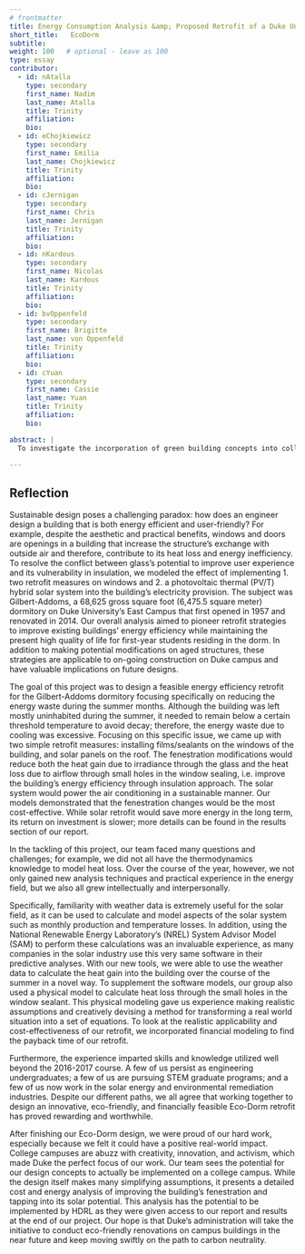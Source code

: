 ```yaml
---
# frontmatter
title: Energy Consumption Analysis &amp; Proposed Retrofit of a Duke University Dormitory
short_title:   EcoDorm
subtitle: 
weight: 100   # optional - leave as 100
type: essay
contributor:
  - id: nAtalla
    type: secondary 
    first_name: Nadim 
    last_name: Atalla
    title: Trinity
    affiliation: 
    bio:
  - id: eChojkiewicz
    type: secondary 
    first_name: Emilia 
    last_name: Chojkiewicz
    title: Trinity
    affiliation: 
    bio: 
  - id: cJernigan
    type: secondary 
    first_name: Chris 
    last_name: Jernigan
    title: Trinity
    affiliation: 
    bio: 
  - id: nKardous
    type: secondary 
    first_name: Nicolas
    last_name: Kardous
    title: Trinity
    affiliation: 
    bio: 
  - id: bvOppenfeld
    type: secondary 
    first_name: Brigitte 
    last_name: von Oppenfeld
    title: Trinity
    affiliation: 
    bio: 
  - id: cYuan
    type: secondary 
    first_name: Cassie 
    last_name: Yuan
    title: Trinity
    affiliation: 
    bio: 

abstract: | 
  To investigate the incorporation of green building concepts into college dormitories, we examined thecurrent state of energy consumption in a Duke University dormitory. Our focus was Gilbert-Addoms (GA),a 60 year old, 68,625 square foot building. To mediate inefficient fenestration, window parameters weremeasured, heat transfer models were developed using principles of physics and thermodynamics, and a thinfilm and sealant retrofits were proposed and analyzed by the same models. Next, to incorporate renewableenergy, solar heat gain was calculated from historic solar resource data, and a solar photovoltaic/thermalhybrid system was proposed. Retrofit variables were plugged into the model, and compared with thebuilding’s past energy consumption data. The results proved cost-effective in the long term whilesimultaneously reducing greenhouse gas emissions, demonstrating that retrofits offer feasible potential asDuke and other universities pursue future sustainability goals.

---
```


## Reflection

Sustainable design poses a challenging paradox: how does an engineer design a building that is both energy efficient and user-friendly? For example, despite the aesthetic and practical benefits, windows and doors are openings in a building that increase the structure’s exchange with outside air and therefore, contribute to its heat loss and energy inefficiency. To resolve the conflict between glass’s potential to improve user experience and its vulnerability in insulation, we modeled the effect of implementing 1. two retrofit measures on windows and 2. a photovoltaic thermal (PV/T) hybrid solar system into the building’s electricity provision. The subject was Gilbert-Addoms, a 68,625 gross square foot (6,475.5 square meter) dormitory on Duke University’s East Campus that first opened in 1957 and renovated in 2014. Our overall analysis aimed to pioneer retrofit strategies to improve existing buildings’ energy efficiency while maintaining the present high quality of life for first-year students residing in the dorm. In addition to making potential modifications on aged structures, these strategies are applicable to on-going construction on Duke campus and have valuable implications on future designs. 

The goal of this project was to design a feasible energy efficiency retrofit for the Gilbert-Addoms dormitory focusing specifically on reducing the energy waste during the summer months. Although the building was left mostly uninhabited during the summer, it needed to remain below a certain threshold temperature to avoid decay; therefore, the energy waste due to cooling was excessive. Focusing on this specific issue, we came up with two simple retrofit measures: installing films/sealants on the windows of the building, and solar panels on the roof. The fenestration modifications would reduce both the heat gain due to irradiance through the glass and the heat loss due to airflow through small holes in the window sealing, i.e. improve the building’s energy efficiency through insulation approach. The solar system would power the air conditioning in a sustainable manner. Our models demonstrated that the fenestration changes would be the most cost-effective. While solar retrofit would save more energy in the long term, its return on investment is slower; more details can be found in the results section of our report. 

In the tackling of this project, our team faced many questions and challenges; for example, we did not all have the thermodynamics knowledge to model heat loss. Over the course of the year, however, we not only gained new analysis techniques and practical experience in the energy field, but we also all grew intellectually and interpersonally.  

Specifically, familiarity with weather data is extremely useful for the solar field, as it can be used to calculate and model aspects of the solar system such as monthly production and temperature losses. In addition, using the National Renewable Energy Laboratory’s (NREL) System Advisor Model (SAM) to perform these calculations was an invaluable experience, as
many companies in the solar industry use this very same software in their predictive analyses. With our new tools, we were able to use the weather data to calculate the heat gain into the building over the course of the summer in a novel way. To supplement the software models, our group also used a physical model to calculate heat loss through the small holes in the window sealant. This physical modeling gave us experience making realistic assumptions and creatively devising a method for transforming a real world situation into a set of equations. To look at the realistic applicability and cost-effectiveness of our retrofit, we incorporated financial modeling to find the payback time of our retrofit. 

Furthermore, the experience imparted skills and knowledge utilized well beyond the 2016-2017 course. A few of us persist as engineering undergraduates; a few of us are pursuing STEM graduate programs; and a few of us now work in the solar energy and environmental remediation industries. Despite our different paths, we all agree that working together to design an innovative, eco-friendly, and financially feasible Eco-Dorm retrofit has proved rewarding and worthwhile. 

After finishing our Eco-Dorm design, we were proud of our hard work, especially because we felt it could have a positive real-world impact. College campuses are abuzz with creativity, innovation, and activism, which made Duke the perfect focus of our work. Our team sees the potential for our design concepts to actually be implemented on a college campus. While the design itself makes many simplifying assumptions, it presents a detailed cost and energy analysis of improving the building’s fenestration and tapping into its solar potential. This analysis has the potential to be implemented by HDRL as they were given access to our report and results at the end of our project. Our hope is that Duke’s administration will take the initiative to conduct eco-friendly renovations on campus buildings in the near future and keep moving swiftly on the path to carbon neutrality.  


